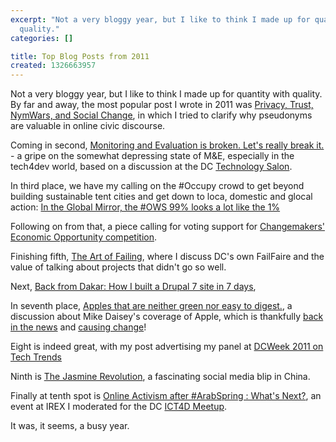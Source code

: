 ```yaml
---
excerpt: "Not a very bloggy year, but I like to think I made up for quantity with
  quality."
categories: []

title: Top Blog Posts from 2011
created: 1326663957
---
```

Not a very bloggy year, but I like to think I made up for quantity with quality.  By far and away, the most popular post I wrote in 2011 was <a href="/blog/2011/08/privacy_trust_nymwars_and">Privacy, Trust, NymWars, and Social Change</a>, in which I tried to clarify why pseudonyms are valuable in online civic discourse.

Coming in second, <a href="/blog/2011/08/monitoring_and_evaluation_is">Monitoring and Evaluation is broken. Let's really break it.</a> - a gripe on the somewhat depressing state of M&E, especially in the tech4dev world, based on a discussion at the DC <a href="http://technologysalon.org/2011/07/what-are-effecitve-ict-tools-f.html">Technology Salon</a>.

In third place, we have my calling on the #Occupy crowd to get beyond building sustainable tent cities and get down to loca, domestic and glocal action: <a href="/blog/2011/10/in_the_global_mirror_the_ows">In the Global Mirror, the #OWS 99% looks a lot like the 1%</a>

Following on from that, a piece calling for voting support for <a href="/blog/2011/07/vote_for_economic_opportunity">Changemakers' Economic Opportunity competition</a>.

Finishing fifth, <a href="/blog/2011/11/the_art_of_failing">The Art of Failing</a>, where I discuss DC's own FailFaire and the value of talking about projects that didn't go so well.

Next, <a href="/blog/2011/10/back_from_dakar_how_i_built_a">Back from Dakar: How I built a Drupal 7 site in 7 days</a>,

In seventh place, <a href="/blog/2011/04/apples_that_are_neither_green">Apples that are neither green nor easy to digest.</a>, a discussion about Mike Daisey's coverage of Apple, which is thankfully <a href="http://www.thisamericanlife.org/radio-archives/episode/454/mr-daisey-and-the-apple-factory">back in the news</a> and <a href="http://apple.slashdot.org/story/12/01/15/1657256/apple-to-release-list-of-companies-that-build-its-products-around-the-world">causing change</a>!

Eight is indeed great, with my post advertising my panel at <a href="/blog/2011/10/tech_trends_come_discuss_at">DCWeek 2011 on Tech Trends</a>

Ninth is <a href="/blog/2011/04/the_jasmine_revolution">The Jasmine Revolution</a>, a fascinating social media blip in China.

Finally at tenth spot is <a href="/blog/2011/06/online_activism_after">Online Activism after #ArabSpring : What's Next?</a>, an event at IREX I moderated for the DC <a href="http://www.meetup.com/intlrel-76/">ICT4D Meetup</a>.

It was, it seems, a busy year.
<!--break-->
